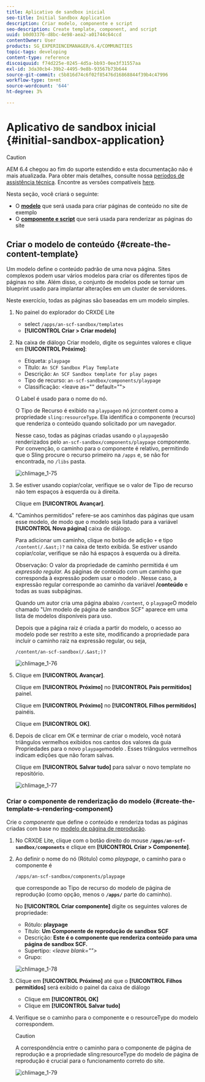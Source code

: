 ```yaml
---
title: Aplicativo de sandbox inicial
seo-title: Initial Sandbox Application
description: Criar modelo, componente e script
seo-description: Create template, component, and script
uuid: b0d03376-d8bc-4e98-aea2-a01744c64ccd
contentOwner: User
products: SG_EXPERIENCEMANAGER/6.4/COMMUNITIES
topic-tags: developing
content-type: reference
discoiquuid: f74d225e-0245-4d5a-bb93-0ee3f31557aa
exl-id: 3da30cb4-39b2-4495-9e8b-93567b73b644
source-git-commit: c5b816d74c6f02f85476d16868844f39b4c47996
workflow-type: tm+mt
source-wordcount: '644'
ht-degree: 3%

---
```


# Aplicativo de sandbox inicial {#initial-sandbox-application}

>[!CAUTION]
>
>AEM 6.4 chegou ao fim do suporte estendido e esta documentação não é mais atualizada. Para obter mais detalhes, consulte nossa [períodos de assistência técnica](https://helpx.adobe.com/br/support/programs/eol-matrix.html). Encontre as versões compatíveis [here](https://experienceleague.adobe.com/docs/).

Nesta seção, você criará o seguinte:

* O **[modelo](#createthepagetemplate)** que será usada para criar páginas de conteúdo no site de exemplo
* O **[componente e script](#create-the-template-s-rendering-component)** que será usada para renderizar as páginas do site

## Criar o modelo de conteúdo {#create-the-content-template}

Um modelo define o conteúdo padrão de uma nova página. Sites complexos podem usar vários modelos para criar os diferentes tipos de páginas no site. Além disso, o conjunto de modelos pode se tornar um blueprint usado para implantar alterações em um cluster de servidores.

Neste exercício, todas as páginas são baseadas em um modelo simples.

1. No painel do explorador do CRXDE Lite

   * select `/apps/an-scf-sandbox/templates`
   * **[!UICONTROL Criar > Criar modelo]**

1. Na caixa de diálogo Criar modelo, digite os seguintes valores e clique em **[!UICONTROL Próximo]**:

   * Etiqueta: `playpage`
   * Título: `An SCF Sandbox Play Template`
   * Descrição: `An SCF Sandbox template for play pages`
   * Tipo de recurso: `an-scf-sandbox/components/playpage`
   * Classificação: &lt;leave as=&quot;&quot; default=&quot;&quot;>

   O Label é usado para o nome do nó.

   O Tipo de Recurso é exibido na `playpage`o nó jcr:content como a propriedade `sling:resourceType`. Ela identifica o componente (recurso) que renderiza o conteúdo quando solicitado por um navegador.

   Nesse caso, todas as páginas criadas usando o `playpage`são renderizados pelo `an-scf-sandbox/components/playpage` componente. Por convenção, o caminho para o componente é relativo, permitindo que o Sling procure o recurso primeiro na `/apps` e, se não for encontrada, no `/libs` pasta.

   ![chlimage_1-75](assets/chlimage_1-75.png)

1. Se estiver usando copiar/colar, verifique se o valor de Tipo de recurso não tem espaços à esquerda ou à direita.

   Clique em **[!UICONTROL Avançar]**.

1. &quot;Caminhos permitidos&quot; refere-se aos caminhos das páginas que usam esse modelo, de modo que o modelo seja listado para a variável **[!UICONTROL Nova página]** caixa de diálogo.

   Para adicionar um caminho, clique no botão de adição `+` e tipo `/content(/.&ast;)?` na caixa de texto exibida. Se estiver usando copiar/colar, verifique se não há espaços à esquerda ou à direita.

   Observação: O valor da propriedade de caminho permitida é um *expressão regular.* As páginas de conteúdo com um caminho que corresponda à expressão podem usar o modelo . Nesse caso, a expressão regular corresponde ao caminho da variável **/conteúdo** e todas as suas subpáginas.

   Quando um autor cria uma página abaixo `/content`, o `playpage`O modelo chamado &quot;Um modelo de página de sandbox SCF&quot; aparece em uma lista de modelos disponíveis para uso.

   Depois que a página raiz é criada a partir do modelo, o acesso ao modelo pode ser restrito a este site, modificando a propriedade para incluir o caminho raiz na expressão regular, ou seja,

   `/content/an-scf-sandbox(/.&ast;)?`

   ![chlimage_1-76](assets/chlimage_1-76.png)

1. Clique em **[!UICONTROL Avançar]**.

   Clique em **[!UICONTROL Próximo]** no **[!UICONTROL Pais permitidos]** painel.

   Clique em **[!UICONTROL Próximo]** no **[!UICONTROL Filhos permitidos]** painéis.

   Clique em **[!UICONTROL OK]**.

1. Depois de clicar em OK e terminar de criar o modelo, você notará triângulos vermelhos exibidos nos cantos dos valores da guia Propriedades para o novo `playpage`modelo . Esses triângulos vermelhos indicam edições que não foram salvas.

   Clique em **[!UICONTROL Salvar tudo]** para salvar o novo template no repositório.

   ![chlimage_1-77](assets/chlimage_1-77.png)

### Criar o componente de renderização do modelo {#create-the-template-s-rendering-component}

Crie o *componente* que define o conteúdo e renderiza todas as páginas criadas com base no [modelo de página de reprodução](#createthepagetemplate).

1. No CRXDE Lite, clique com o botão direito do mouse **`/apps/an-scf-sandbox/components`** e clique em **[!UICONTROL Criar > Componente]**.
1. Ao definir o nome do nó (Rótulo) como *playpage*, o caminho para o componente é

   `/apps/an-scf-sandbox/components/playpage`

   que corresponde ao Tipo de recurso do modelo de página de reprodução (como opção, menos o **`/apps/`** parte do caminho).

   No **[!UICONTROL Criar componente]** digite os seguintes valores de propriedade:

   * Rótulo: **playpage**
   * Título: **Um Componente de reprodução de sandbox SCF**
   * Descrição: **Este é o componente que renderiza conteúdo para uma página de sandbox SCF.**
   * Supertipo: *&lt;leave blank=&quot;&quot;>*
   * Grupo:

   ![chlimage_1-78](assets/chlimage_1-78.png)

1. Clique em **[!UICONTROL Próximo]** até que o **[!UICONTROL Filhos permitidos]** será exibido o painel da caixa de diálogo

   * Clique em **[!UICONTROL OK]**
   * Clique em **[!UICONTROL Salvar tudo]**

1. Verifique se o caminho para o componente e o resourceType do modelo correspondem.

   >[!CAUTION]
   >
   >A correspondência entre o caminho para o componente de página de reprodução e a propriedade sling:resourceType do modelo de página de reprodução é crucial para o funcionamento correto do site.

   ![chlimage_1-79](assets/chlimage_1-79.png)
